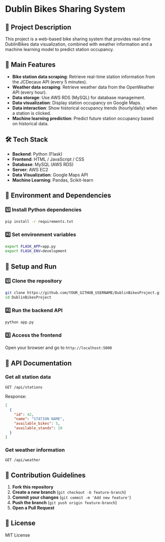 # Dublin Bikes Sharing System

## 📌 Project Description
This project is a web-based bike sharing system that provides real-time DublinBikes data visualization, combined with weather information and a machine learning model to predict station occupancy.

## 🚀 Main Features
- **Bike station data scraping**: Retrieve real-time station information from the JCDecaux API (every 5 minutes).
- **Weather data scraping**: Retrieve weather data from the OpenWeather API (every hour).
- **Data storage**: Use AWS RDS (MySQL) for database management.
- **Data visualization**: Display station occupancy on Google Maps.
- **Data interaction**: Show historical occupancy trends (hourly/daily) when a station is clicked.
- **Machine learning prediction**: Predict future station occupancy based on historical data.

## 🛠️ Tech Stack
- **Backend**: Python (Flask)
- **Frontend**: HTML / JavaScript / CSS
- **Database**: MySQL (AWS RDS)
- **Server**: AWS EC2
- **Data Visualization**: Google Maps API
- **Machine Learning**: Pandas, Scikit-learn

## 💾 Environment and Dependencies
### 1️⃣ Install Python dependencies
```bash
pip install -r requirements.txt
```
### 2️⃣ Set environment variables
```bash
export FLASK_APP=app.py
export FLASK_ENV=development
```

## 📌 Setup and Run
### 1️⃣ Clone the repository
```bash
git clone https://github.com/YOUR_GITHUB_USERNAME/DublinBikesProject.git
cd DublinBikesProject
```
### 2️⃣ Run the backend API
```bash
python app.py
```
### 3️⃣ Access the frontend
Open your browser and go to `http://localhost:5000`

## 🔗 API Documentation
### Get all station data
```http
GET /api/stations
```
Response:
```json
[
  {
    "id": 42,
    "name": "STATION NAME",
    "available_bikes": 5,
    "available_stands": 10
  }
]
```
### Get weather information
```http
GET /api/weather
```

## 📌 Contribution Guidelines
1. **Fork this repository**
2. **Create a new branch** (`git checkout -b feature-branch`)
3. **Commit your changes** (`git commit -m 'Add new feature'`)
4. **Push the branch** (`git push origin feature-branch`)
5. **Open a Pull Request**

## 📜 License
MIT License

